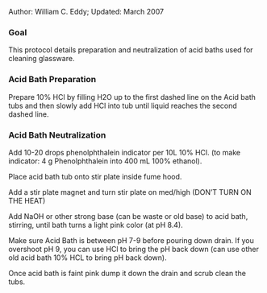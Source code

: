 Author: William C. Eddy; Updated: March 2007

### Goal

This protocol details preparation and neutralization of acid baths used
for cleaning glassware.

### Acid Bath Preparation

Prepare 10% HCl by filling H2O up to the first dashed line on the Acid
bath tubs and then slowly add HCl into tub until liquid reaches the
second dashed line.

### Acid Bath Neutralization

Add 10-20 drops phenolphthalein indicator per 10L 10% HCl. (to make
indicator: 4 g Phenolphthalein into 400 mL 100% ethanol).

Place acid bath tub onto stir plate inside fume hood.

Add a stir plate magnet and turn stir plate on med/high (DON’T TURN ON
THE HEAT)

Add NaOH or other strong base (can be waste or old base) to acid bath,
stirring, until bath turns a light pink color (at pH 8.4).

Make sure Acid Bath is between pH 7-9 before pouring down drain. If you
overshoot pH 9, you can use HCl to bring the pH back down (can use other
old acid bath 10% HCL to bring pH back down).

Once acid bath is faint pink dump it down the drain and scrub clean the
tubs.

